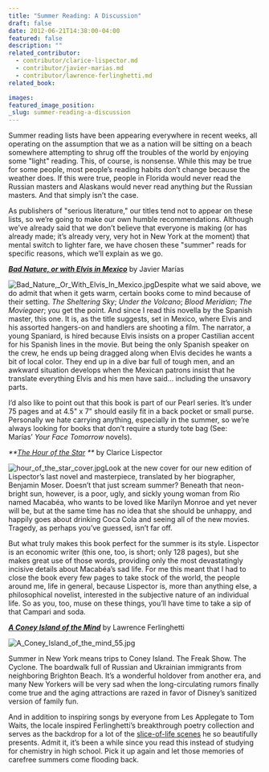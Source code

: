 ```yaml
---
title: "Summer Reading: A Discussion"
draft: false
date: 2012-06-21T14:38:00-04:00
featured: false
description: ""
related_contributor:
  - contributor/clarice-lispector.md
  - contributor/javier-marias.md
  - contributor/lawrence-ferlinghetti.md
related_book:

images:
featured_image_position: 
_slug: summer-reading-a-discussion
---
```


Summer reading lists have been appearing everywhere in recent weeks, all operating on the assumption that we as a nation will be sitting on a beach somewhere attempting to shrug off the troubles of the world by enjoying some "light" reading. This, of course, is nonsense. While this may be true for some people, most people’s reading habits don’t change because the weather does. If this were true, people in Florida would never read the Russian masters and Alaskans would never read anything _but_ the Russian masters. And that simply isn’t the case.

As publishers of "serious literature," our titles tend not to appear on these lists, so we’re going to make our own humble recommendations. Although we’ve already said that we don’t believe that everyone is making (or has already made; it’s already very, very hot in New York at the moment) that mental switch to lighter fare, we have chosen these "summer" reads for specific reasons, which we’ll explain as we go. 

[**_Bad Nature, or with Elvis in Mexico_**](http://ndbooks.com/book/bad-nature-or-with-elvis-in-mexico)
by Javier Marías

![Bad_Nature,_Or_With_Elvis_In_Mexico.jpg](http://ndbooks.com/images/covers/Bad_Nature,_Or_With_Elvis_In_Mexico.jpg)Despite what we said above, we do admit that when it gets warm, certain books come to mind because of their setting. _The Sheltering Sky_; _Under the Volcano_; _Blood Meridian_; _The Moviegoer_; you get the point. And since I read this novella by the Spanish master, this one. It is, as the title suggests, set in Mexico, where Elvis and his assorted hangers-on and handlers are shooting a film. The narrator, a young Spaniard, is hired because Elvis insists on a proper Castilian accent for his Spanish lines in the movie. But being the only Spanish speaker on the crew, he ends up being dragged along when Elvis decides he wants a bit of local color. They end up in a dive bar full of tough men, and an awkward situation develops when the Mexican patrons insist that he translate everything Elvis and his men have said… including the unsavory parts.

I’d also like to point out that this book is part of our Pearl series. It’s under 75 pages and at 4.5" x 7" should easily fit in a back pocket or small purse. Personally we hate carrying anything, especially in the summer, so we’re always looking for books that don’t require a sturdy tote bag (See: Marías’ _Your Face Tomorrow_ novels). 

_**[The Hour of the Star](http://ndbooks.com/book/the-hour-of-the-star) **_
by Clarice Lispector

![hour_of_the_star_cover.jpg](http://ndbooks.com/images/covers/hour_of_the_star_cover.jpg)Look at the new cover for our new edition of Lispector’s last novel and masterpiece, translated by her biographer, Benjamin Moser. Doesn’t that just scream summer? Beneath that neon-bright sun, however, is a poor, ugly, and sickly young woman from Rio named Macabéa, who wants to be loved like Marilyn Monroe and yet never will be, but at the same time has no idea that she should be unhappy, and happily goes about drinking Coca Cola and seeing all of the new movies. Tragedy, as perhaps you’ve guessed, isn’t far off. 

But what truly makes this book perfect for the summer is its style. Lispector is an economic writer (this one, too, is short; only 128 pages), but she makes great use of those words, providing only the most devastatingly incisive details about Macabéa’s sad life. For me this meant that I had to close the book every few pages to take stock of the world, the people around me, life in general, because Lispector is, more than anything else, a philosophical novelist, interested in the subjective nature of an individual life. So as you, too, muse on these things, you’ll have time to take a sip of that Campari and soda. 

[**_A Coney Island of the Mind_**](http://ndbooks.com/book/a-coney-island-of-the-mind1)
by Lawrence Ferlinghetti

![A_Coney_Island_of_the_mind_55.jpg](http://ndbooks.com/images/covers/A_Coney_Island_of_the_mind_55.jpg)

Summer in New York means trips to Coney Island. The Freak Show. The Cyclone. The boardwalk full of Russian and Ukrainian immigrants from neighboring Brighton Beach. It’s a wonderful holdover from another era, and many New Yorkers will be very sad when the long-circulating rumors finally come true and the aging attractions are razed in favor of Disney’s sanitized version of family fun.

And in addition to inspiring songs by everyone from Les Applegate to Tom Waits, the locale inspired Ferlinghetti’s breakthrough poetry collection and serves as the backdrop for a lot of the [slice-of-life scenes](http://ndbooks.com/blog/article/poet-of-the-week-lawrence-ferlinghetti) he so beautifully presents. Admit it, it’s been a while since you read this instead of studying for chemistry in high school. Pick it up again and let those memories of carefree summers come flooding back.  

